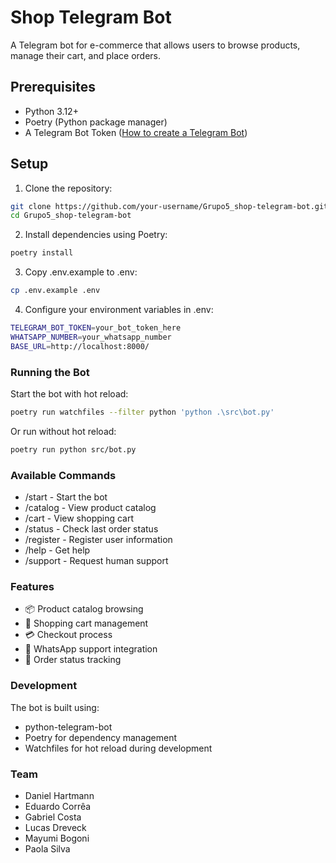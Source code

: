# Shop Telegram Bot

A Telegram bot for e-commerce that allows users to browse products, manage their cart, and place orders.

## Prerequisites

- Python 3.12+
- Poetry (Python package manager)
- A Telegram Bot Token ([How to create a Telegram Bot](https://core.telegram.org/bots#how-do-i-create-a-bot))

## Setup

1. Clone the repository:
```bash
git clone https://github.com/your-username/Grupo5_shop-telegram-bot.git
cd Grupo5_shop-telegram-bot
```

2. Install dependencies using Poetry:
```bash
poetry install
```

3. Copy .env.example to .env:
```bash
cp .env.example .env
```

4. Configure your environment variables in .env:
```bash
TELEGRAM_BOT_TOKEN=your_bot_token_here
WHATSAPP_NUMBER=your_whatsapp_number
BASE_URL=http://localhost:8000/
```

### Running the Bot
Start the bot with hot reload:
```bash
poetry run watchfiles --filter python 'python .\src\bot.py'
```

Or run without hot reload:
```bash
poetry run python src/bot.py
```

### Available Commands
 - /start - Start the bot
 - /catalog - View product catalog
 - /cart - View shopping cart
 - /status - Check last order status
 - /register - Register user information
 - /help - Get help
 - /support - Request human support

### Features
 - 📦 Product catalog browsing
 - 🛒 Shopping cart management
 - 💳 Checkout process
 - 📱 WhatsApp support integration
 - 🔄 Order status tracking

### Development
The bot is built using:

 - python-telegram-bot
 - Poetry for dependency management
 - Watchfiles for hot reload during development

### Team
 - Daniel Hartmann
 - Eduardo Corrêa
 - Gabriel Costa
 - Lucas Dreveck
 - Mayumi Bogoni
 - Paola Silva
